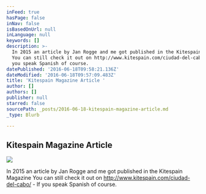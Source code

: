 ```yaml
---
inFeed: true
hasPage: false
inNav: false
isBasedOnUrl: null
inLanguage: null
keywords: []
description: >-
  In 2015 an article by Jan Rogge and me got published in the Kitespain Magazine
  You can still check it out on http://www.kitespain.com/ciudad-del-cabo/ - If
  you speak Spanish of course.
datePublished: '2016-06-18T09:58:21.136Z'
dateModified: '2016-06-18T09:57:09.483Z'
title: 'Kitespain Magazine Article '
author: []
authors: []
publisher: null
starred: false
sourcePath: _posts/2016-06-18-kitespain-magazine-article.md
_type: Blurb

---
```

## Kitespain Magazine Article
![](https://the-grid-user-content.s3-us-west-2.amazonaws.com/61c75ac8-1f3b-4cc1-bca6-31b101c30e60.jpg)

In 2015 an article by Jan Rogge and me got published in the Kitespain Magazine You can still check it out on http://www.kitespain.com/ciudad-del-cabo/ - If you speak Spanish of course.